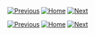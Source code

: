 [![Previous](https://img.shields.io/badge/previous-green.svg)](https://github.com/SupunGurusinghe/SinlinguaDocumentation/tree/main/2.%20Sinhala%20Audio%20to%20Text%20Conversion/README.md)
[![Home](https://img.shields.io/badge/home-orange.svg)](https://github.com/SupunGurusinghe/SinlinguaDocumentation/blob/main/README.md)
[![Next](https://img.shields.io/badge/next-blue.svg)](https://github.com/SupunGurusinghe/SinlinguaDocumentation/tree/main/4.%20Sinhala%20Text%20Preprocessing/README.md)





[![Previous](https://img.shields.io/badge/previous-green.svg)](https://github.com/SupunGurusinghe/SinlinguaDocumentation/tree/main/2.%20Sinhala%20Audio%20to%20Text%20Conversion/README.md)
[![Home](https://img.shields.io/badge/home-orange.svg)](https://github.com/SupunGurusinghe/SinlinguaDocumentation/blob/main/README.md)
[![Next](https://img.shields.io/badge/next-blue.svg)](https://github.com/SupunGurusinghe/SinlinguaDocumentation/tree/main/4.%20Sinhala%20Text%20Preprocessing/README.md)
